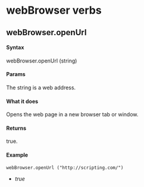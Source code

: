 
# webBrowser verbs
## webBrowser.openUrl
#### Syntax
webBrowser.openUrl (string)

#### Params
The string is a web address.

#### What it does
Opens the web page in a new browser tab or window.

#### Returns
true.

#### Example
`webBrowser.openUrl ("http://scripting.com/") `

- *true*

<br/><br/>
